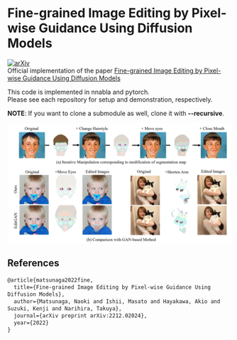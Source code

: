 # Fine-grained Image Editing by Pixel-wise Guidance Using Diffusion Models 
[![arXiv](https://img.shields.io/badge/arXiv-2212.02024-red)](https://arxiv.org/abs/2212.02024)  
Official implementation of the paper [Fine-grained Image Editing by Pixel-wise Guidance Using Diffusion Models](https://arxiv.org/abs/2212.02024)

This code is implemented in nnabla and pytorch.  
Please see each repository for setup and demonstration, respectively.

**NOTE**: If you want to clone a submodule as well, clone it with **--recursive**.


<p align="center">
  <img src="images/main_figure.png">
</p> 


## References
```
@article{matsunaga2022fine,
  title={Fine-grained Image Editing by Pixel-wise Guidance Using Diffusion Models},
  author={Matsunaga, Naoki and Ishii, Masato and Hayakawa, Akio and Suzuki, Kenji and Narihira, Takuya},
  journal={arXiv preprint arXiv:2212.02024},
  year={2022}
}
```




